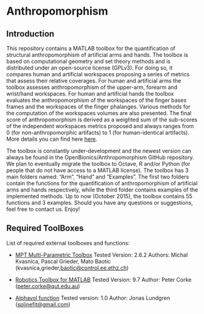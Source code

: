 # Anthropomorphism

## Introduction

This repository contains a MATLAB toolbox for the quantification of structural anthropomorphism of artificial arms and hands. The toolbox is based on computational geometry and set theory methods and is distributed under an open-source license (GPLv3). For doing so, it compares human and artificial workspaces proposing a series of metrics that assess their relative coverages. For human and artificial arms the toolbox assesses anthropomorphism of the upper-arm, forearm and wrist/hand workspaces. For human and artificial hands the toolbox evaluates the anthropomorphism of the workspaces of the finger bases frames and the workspaces of the finger phalanges. Various methods for the computation of the workspaces volumes are also presented. The final score of anthropomorphism is derived as a weighted sum of the sub-scores of the independent workspaces metrics proposed and always ranges from 0 (for non-anthropomorphic artifacts) to 1 (for human-identical artifacts). More details you can find here [here](https://hackaday.io/project/4745-openbionics-affordable-prosthetic-hands/log/27094-a-toolbox-for-the-quantification-of-anthropomorphism).

The toolbox is constantly under-development and the newest version can always be found in the OpenBionics/Anthropomorphism GitHub repository. We plan to eventually migrate the toolbox to Octave, R and/or Python (for people that do not have access to a MATLAB license). The toolbox has 3 main folders named: “Arm”, “Hand” and “Examples”. The first two folders contain the functions for the quantification of anthropomorphism of artificial arms and hands respectively, while the third folder contains examples of the implemented methods. Up to now (October 2015), the toolbox contains 55 functions and 3 examples.  Should you have any questions or suggestions, feel free to contact us. Enjoy! 

## Required ToolBoxes

List of required external toolboxes and functions:

* [MPT Multi-Parametric Toolbox](http://control.ee.ethz.ch/~mpt/)
Tested Version: 2.6.2
Authors: Michal Kvasnica, Pascal Grieder, Mato Baotic
(kvasnica,grieder,baotic@control.ee.ethz.ch)

* [Robotics Toolbox for MATLAB](http://petercorke.com/Robotics_Toolbox.html)
Tested Version: 9.7 
Author: Peter Corke (peter.corke@qut.edu.au) 

* [Alphavol function](http://www.mathworks.com/matlabcentral/fileexchange/28851-alpha-shapes)
Tested version: 1.0
Author: Jonas Lundgren (splinefit@gmail.com) 
